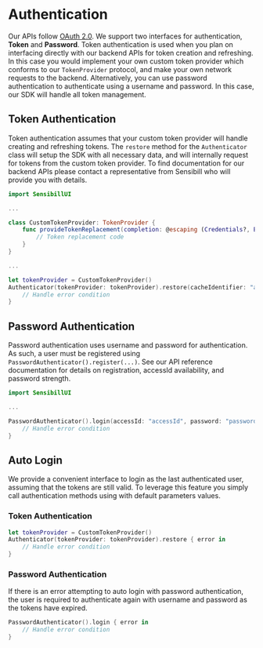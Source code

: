 # Authentication
Our APIs follow [OAuth 2.0](https://oauth.net/2/). We support two interfaces for authentication, **Token** and **Password**. Token authentication is used when you plan on interfacing directly with our backend APIs for token creation and refreshing. In this case you would implement your own custom token provider which conforms to our `TokenProvider` protocol, and make your own network requests to the backend.  Alternatively, you can use password authentication to authenticate using a username and password. In this case, our SDK will handle all token management.

## Token Authentication
Token authentication assumes that your custom token provider will handle creating and refreshing tokens. The `restore` method for the `Authenticator` class will setup the SDK with all necessary data, and will internally request for tokens from the custom token provider. To find documentation for our backend APIs please contact a representative from Sensibill who will provide you with details.

```swift
import SensibillUI

...

class CustomTokenProvider: TokenProvider {
    func provideTokenReplacement(completion: @escaping (Credentials?, Error?) -> ()) {
        // Token replacement code
    }
}

...

let tokenProvider = CustomTokenProvider()
Authenticator(tokenProvider: tokenProvider).restore(cacheIdentifier: "accessId") { error in
    // Handle error condition
}
```

## Password Authentication
Password authentication uses username and password for authentication. As such, a user must be registered using `PasswordAuthenticator().register(...)`. See our API reference documentation for details on registration, accessId availability, and password strength.

```swift
import SensibillUI

...

PasswordAuthenticator().login(accessId: "accessId", password: "password") { error in
    // Handle error condition
}
```

## Auto Login
We provide a convenient interface to login as the last authenticated user, assuming that the tokens are still valid. To leverage this feature you simply call authentication methods using with default parameters values.

### Token Authentication
```swift
let tokenProvider = CustomTokenProvider()
Authenticator(tokenProvider: tokenProvider).restore { error in
    // Handle error condition
}
```

### Password Authentication
If there is an error attempting to auto login with password authentication, the user is required to authenticate again with username and password as the tokens have expired.

```swift
PasswordAuthenticator().login { error in
    // Handle error condition
}
```
